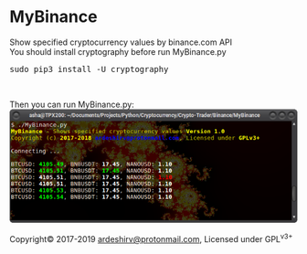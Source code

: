 # MyBinance
Show specified cryptocurrency values by binance.com API<br/>
You should install cryptography before run MyBinance.py<br/>
<pre>sudo pip3 install -U cryptography</pre><br/>
Then you can run MyBinance.py:<br/>
<img alt="Run MyBinance" src="https://raw.githubusercontent.com/ArdeshirV/MyBinance/master/img/Run_MyBinance.png">
<p>
  Copyright&copy; 2017-2019 <a href="mailto:ardeshirv@protonmail.com" alt="email">ardeshirv@protonmail.com</a>, Licensed under GPL<sup>v3+</sup>
<p/>
